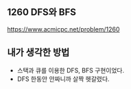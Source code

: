 ## 1260 DFS와 BFS

<https://www.acmicpc.net/problem/1260>

## 내가 생각한 방법

<!-- ![이미지](./img.png) -->

- 스택과 큐를 이용한 DFS, BFS 구현이었다.
- DFS 한동안 안짜니까 살짝 헷갈렸다.
